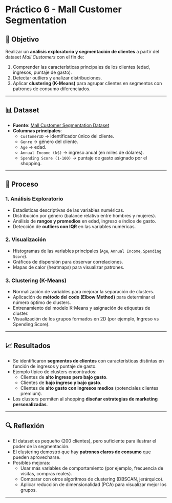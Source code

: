 # Práctico 6 - Mall Customer Segmentation

## 🎯 Objetivo
Realizar un **análisis exploratorio y segmentación de clientes** a partir del dataset *Mall Customers* con el fin de:
1. Comprender las características principales de los clientes (edad, ingresos, puntaje de gasto).
2. Detectar outliers y analizar distribuciones.
3. Aplicar **clustering (K-Means)** para agrupar clientes en segmentos con patrones de consumo diferenciados.

---

## 📊 Dataset
- **Fuente**: [Mall Customer Segmentation Dataset](https://www.kaggle.com/datasets/shwetabh123/mall-customers)  
- **Columnas principales**:  
  - `CustomerID` → identificador único del cliente.  
  - `Genre` → género del cliente.  
  - `Age` → edad.  
  - `Annual Income (k$)` → ingreso anual (en miles de dólares).  
  - `Spending Score (1-100)` → puntaje de gasto asignado por el shopping.  

---

## 🔧 Proceso

### 1. Análisis Exploratorio
- Estadísticas descriptivas de las variables numéricas.  
- Distribución por género (balance relativo entre hombres y mujeres).  
- Análisis de **rangos y promedios** en edad, ingreso e índice de gasto.  
- Detección de **outliers con IQR** en las variables numéricas.  

### 2. Visualización
- Histogramas de las variables principales (`Age`, `Annual Income`, `Spending Score`).  
- Gráficos de dispersión para observar correlaciones.  
- Mapas de calor (heatmaps) para visualizar patrones.  

### 3. Clustering (K-Means)
- Normalización de variables para mejorar la separación de clusters.  
- Aplicación de **método del codo (Elbow Method)** para determinar el número óptimo de clusters.  
- Entrenamiento del modelo K-Means y asignación de etiquetas de cluster.  
- Visualización de los grupos formados en 2D (por ejemplo, Ingreso vs Spending Score).  

---

## 📈 Resultados
- Se identificaron **segmentos de clientes** con características distintas en función de ingresos y puntaje de gasto.  
- Ejemplo típico de clusters encontrados:  
  - Clientes de **alto ingreso pero bajo gasto**.  
  - Clientes de **bajo ingreso y bajo gasto**.  
  - Clientes de **alto gasto con ingresos medios** (potenciales clientes premium).  
- Los clusters permiten al shopping **diseñar estrategias de marketing personalizadas**.  

---

## 🔍 Reflexión
- El dataset es pequeño (200 clientes), pero suficiente para ilustrar el poder de la segmentación.  
- El clustering demostró que hay **patrones claros de consumo** que pueden aprovecharse.  
- Posibles mejoras:  
  - Usar más variables de comportamiento (por ejemplo, frecuencia de visitas, compras reales).  
  - Comparar con otros algoritmos de clustering (DBSCAN, jerárquico).  
  - Aplicar reducción de dimensionalidad (PCA) para visualizar mejor los grupos.  

---
